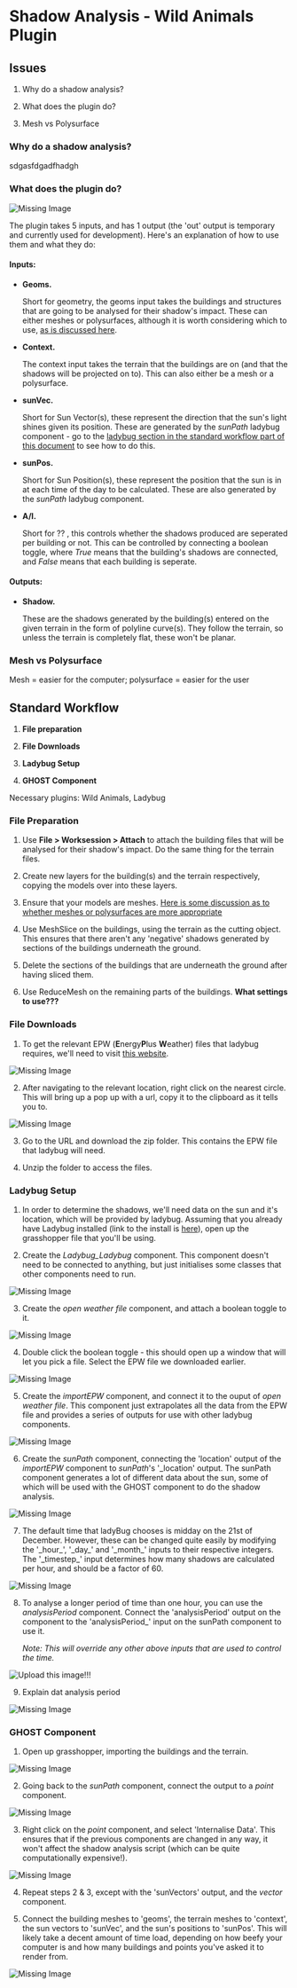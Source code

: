 















































# Shadow Analysis - Wild Animals Plugin

## Issues

1. Why do a shadow analysis?

2. What does the plugin do?

3. Mesh vs Polysurface

### Why do a shadow analysis?

sdgasfdgadfhadgh


### What does the plugin do?

![Missing Image](images/GhostComponent.png)

The plugin takes 5 inputs, and has 1 output (the 'out' output is temporary and currently used for development). Here's an explanation of how to use them and what they do:

#### Inputs:

 - **Geoms.**
 
   Short for geometry, the geoms input takes the buildings and structures that are going to be analysed for their shadow's impact. These can either meshes or polysurfaces, although it is worth considering which to use, [as is discussed here](#meshpoly).

 - **Context.**
 
   The context input takes the terrain that the buildings are on (and that the shadows will be projected on to). This can also either be a mesh or a polysurface.


 - **sunVec.**
 
   Short for Sun Vector(s), these represent the direction that the sun's light shines given its position. These are generated by the *sunPath* ladybug component - go to the [ladybug section in the standard workflow part of this document](#ladybug) to see how to do this.


 - **sunPos.**
 
   Short for Sun Position(s), these represent the position that the sun is in at each time of the day to be calculated. These are also generated by the *sunPath* ladybug component.


 - **A/I.**
 
   Short for ?? , this controls whether the shadows produced are seperated per building or not. This can be controlled by connecting a boolean toggle, where *True* means that the building's shadows are connected, and *False* means that each building is seperate.

#### Outputs:
 
 - **Shadow.**
 
   These are the shadows generated by the building(s) entered on the given terrain in the form of polyline curve(s). They follow the terrain, so unless the terrain is completely flat, these won't be planar.


### <a name="meshpoly">Mesh vs Polysurface</a>

Mesh = easier for the computer; polysurface = easier for the user





## Standard Workflow

1. **File preparation**

2. **File Downloads**

3. **Ladybug Setup**

4. **GHOST Component**

Necessary plugins: Wild Animals, Ladybug


### File Preparation

1. Use **File > Worksession > Attach** to attach the building files that will be analysed for their shadow's impact. Do the same thing for the terrain files.

2. Create new layers for the building(s) and the terrain respectively, copying the models over into these layers.

3. Ensure that your models are meshes. [Here is some discussion as to whether meshes or polysurfaces are more appropriate](#meshpoly)

3. Use MeshSlice on the buildings, using the terrain as the cutting object. This ensures that there aren't any 'negative' shadows generated by sections of the buildings underneath the ground.

4. Delete the sections of the buildings that are underneath the ground after having sliced them.

5. Use ReduceMesh on the remaining parts of the buildings. **What settings to use???**


### File Downloads

1. To get the relevant EPW (**E**nergy**P**lus **W**eather) files that ladybug requires, we'll need to visit [this website](http://www.ladybug.tools/epwmap/).

![Missing Image](images/LadybugMap.png)

2. After navigating to the relevant location, right click on the nearest circle. This will bring up a pop up with a url, copy it to the clipboard as it tells you to.

![Missing Image](images/ladybugpopup.png)

3. Go to the URL and download the zip folder. This contains the EPW file that ladybug will need.

4. Unzip the folder to access the files.


### <a name="ladybug">Ladybug Setup</a> 

1. In order to determine the shadows, we'll need data on the sun and it's location, which will be provided by ladybug. Assuming that you already have Ladybug installed (link to the install is [here](http://www.food4rhino.com/app/ladybug-tools)), open up the grasshopper file that you'll be using.

2. Create the *Ladybug_Ladybug* component. This component doesn't need to be connected to anything, but just initialises some classes that other components need to run.

![Missing Image](images/ladybug_ladybug.png)

3. Create the *open weather file* component, and attach a boolean toggle to it.

![Missing Image](images/openEPW.png)

4. Double click the boolean toggle - this should open up a window that will let you pick a file. Select the EPW file we downloaded earlier.

![Missing Image](images/fileExplorer.png)

5. Create the *importEPW* component, and connect it to the ouput of *open weather file*. This component just extrapolates all the data from the EPW file and provides a series of outputs for use with other ladybug components.

![Missing Image](images/importEPW.png)

6. Create the *sunPath* component, connecting the 'location' output of the *importEPW* component to *sunPath*'s '\_location' output. The sunPath component generates a lot of different data about the sun, some of which will be used with the GHOST component to do the shadow analysis.

![Missing Image](images/sunPath.png)

7. The default time that ladyBug chooses is midday on the 21st of December. However, these can be changed quite easily by modifying the '\_hour_', '\_day_' and '\_month_' inputs to their respective integers. The '\_timestep_' input determines how many shadows are calculated per hour, and should be a factor of 60.

![Missing Image](images/sunPathTime.png)

8. To analyse a longer period of time than one hour, you can use the *analysisPeriod* component. Connect the 'analysisPeriod' output on the component to the 'analysisPeriod_' input on the sunPath component to use it.

   *Note: This will override any other above inputs that are used to control the time.*
   
![Upload this image!!!](images/analysisPeriod_connection.png)

9. Explain dat analysis period

![Missing Image](images/analysisPeriod.png)

### GHOST Component

1. Open up grasshopper, importing the buildings and the terrain.

![Missing Image](images/importMeshes.PNG)

2. Going back to the *sunPath* component, connect the output to a *point* component.

![Missing Image](images/sunPositions.png)

3. Right click on the *point* component, and select 'Internalise Data'. This ensures that if the previous components are changed in any way, it won't affect the shadow analysis script (which can be quite computationally expensive!). 

![Missing Image](images/internaliseData.png)

4. Repeat steps 2 & 3, except with the 'sunVectors' output, and the *vector* component.

5. Connect the building meshes to 'geoms', the terrain meshes to 'context', the sun vectors to 'sunVec', and the sun's positions to 'sunPos'. This will likely take a decent amount of time load, depending on how beefy your computer is and how many buildings and points you've asked it to render from.

![Missing Image](images/ghostConnected.png)









































































